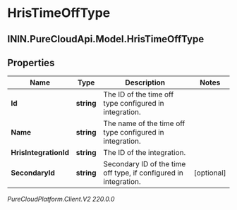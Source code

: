 # HrisTimeOffType

## ININ.PureCloudApi.Model.HrisTimeOffType

## Properties

|Name | Type | Description | Notes|
|------------ | ------------- | ------------- | -------------|
| **Id** | **string** | The ID of the time off type configured in integration. | |
| **Name** | **string** | The name of the time off type configured in integration. | |
| **HrisIntegrationId** | **string** | The ID of the integration. | |
| **SecondaryId** | **string** | Secondary ID of the time off type, if configured in integration. | [optional] |



_PureCloudPlatform.Client.V2 220.0.0_
